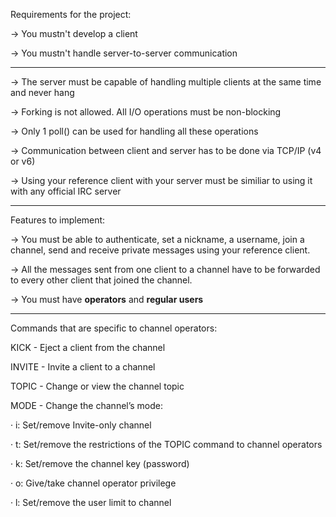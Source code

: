 Requirements for the project:

-> You mustn't develop a client

-> You mustn't handle server-to-server communication

----------------------------------------------------
-> The server must be capable of handling multiple clients
at the same time and never hang

-> Forking is not allowed. All I/O operations must be 
non-blocking

-> Only 1 poll() can be used for handling all these operations

-> Communication between client and server has to be done
via TCP/IP (v4 or v6)

-> Using your reference client with your server must be
similiar to using it with any official IRC server

------------------------------------------------------

Features to implement:

-> You must be able to authenticate, set a nickname, a username, join a channel,
send and receive private messages using your reference client.

-> All the messages sent from one client to a channel have to be forwarded to
every other client that joined the channel.

-> You must have **operators** and **regular users**

------------------------------------------------------

Commands that are specific to channel
operators:

KICK - Eject a client from the channel

INVITE - Invite a client to a channel

TOPIC - Change or view the channel topic

MODE - Change the channel’s mode:

· i: Set/remove Invite-only channel

· t: Set/remove the restrictions of the TOPIC command to channel operators

· k: Set/remove the channel key (password)

· o: Give/take channel operator privilege

· l: Set/remove the user limit to channel